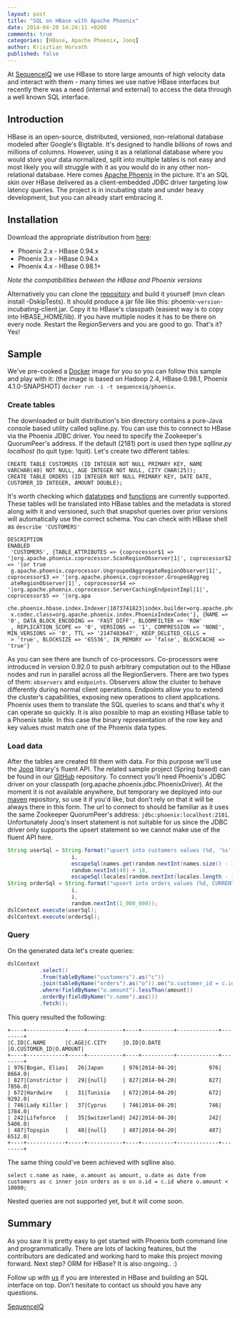 ```yaml
---
layout: post
title: "SQL on HBase with Apache Phoenix"
date: 2014-04-20 14:24:11 +0200
comments: true
categories: [HBase, Apache Phoenix, Jooq]
author: Krisztian Horvath
published: false
---
```


At [SequenceIQ](http://sequenceiq.com/) we use HBase to store large amounts of high velocity data and interact with them - many times we use native HBase interfaces but recently there was a need (internal and external) to access the data through a well known SQL interface. 

## Introduction

HBase is an open-source, distributed, versioned, non-relational database modeled after Google's Bigtable. It's designed to handle
billions of rows and millions of columns. However, using it as a relational database where you would store your data normalized,
split into multiple tables is not easy and most likely you will struggle with it as you would do in any other non-relational database.
Here comes [Apache Phoenix](http://phoenix.incubator.apache.org/) in the picture. It's an SQL skin over HBase delivered as a
client-embedded JDBC driver targeting low latency queries. The project is in incubating state and under heavy development, but you
can already start embracing it.

## Installation
Download the appropriate distribution from [here](http://xenia.sote.hu/ftp/mirrors/www.apache.org/incubator/phoenix/):

 * Phoenix 2.x - HBase 0.94.x
 * Phoenix 3.x - HBase 0.94.x
 * Phoenix 4.x - HBase 0.98.1+

_Note the compatibilities between the HBase and Phoenix versions_

Alternatively you can clone the [repository](https://github.com/apache/incubator-phoenix/tree/4.0) and build it yourself (mvn clean install -DskipTests).
It should produce a jar file like this: phoenix-`version`-incubating-client.jar. Copy it to HBase's classpath (easiest way is to copy into
HBASE_HOME/lib). If you have multiple nodes it has to be there on every node. Restart the RegionServers and you are good to go. That's it?
Yes!

## Sample
We've pre-cooked a [Docker](https://github.com/sequenceiq/phoenix-docker) image for you so you can follow this sample and play with it:
(the image is based on Hadoop 2.4, HBase 0.98.1, Phoenix 4.1.0-SNAPSHOT) `docker run -i -t sequenceiq/phoenix`.

<!-- more -->

### Create tables

The downloaded or built distribution's bin directory contains a pure-Java console based utility called sqlline.py. You can use this
to connect to HBase via the Phoenix JDBC driver. You need to specify the Zookeeper's QuorumPeer's address. If the default (2181) port is
used then type *sqlline.py localhost* (to quit type: !quit). Let's create two different tables:
```mysql
CREATE TABLE CUSTOMERS (ID INTEGER NOT NULL PRIMARY KEY, NAME VARCHAR(40) NOT NULL, AGE INTEGER NOT NULL, CITY CHAR(25));
CREATE TABLE ORDERS (ID INTEGER NOT NULL PRIMARY KEY, DATE DATE, CUSTOMER_ID INTEGER, AMOUNT DOUBLE);
```
It's worth checking which [datatypes](http://phoenix.incubator.apache.org/language/datatypes.html) and
[functions](http://phoenix.incubator.apache.org/language/index.html) are currently supported. These tables will be translated into
HBase tables and the metadata is stored along with it and versioned, such that snapshot queries over prior versions will automatically
use the correct schema. You can check with HBase shell as `describe 'CUSTOMERS'`
```
DESCRIPTION                                                                                                                         ENABLED
 'CUSTOMERS', {TABLE_ATTRIBUTES => {coprocessor$1 => '|org.apache.phoenix.coprocessor.ScanRegionObserver|1|', coprocessor$2 => '|or true
 g.apache.phoenix.coprocessor.UngroupedAggregateRegionObserver|1|', coprocessor$3 => '|org.apache.phoenix.coprocessor.GroupedAggreg
 ateRegionObserver|1|', coprocessor$4 => '|org.apache.phoenix.coprocessor.ServerCachingEndpointImpl|1|', coprocessor$5 => '|org.apa
 che.phoenix.hbase.index.Indexer|1073741823|index.builder=org.apache.phoenix.index.PhoenixIndexBuilder,org.apache.hadoop.hbase.inde
 x.codec.class=org.apache.phoenix.index.PhoenixIndexCodec'}, {NAME => '0', DATA_BLOCK_ENCODING => 'FAST_DIFF', BLOOMFILTER => 'ROW'
 , REPLICATION_SCOPE => '0', VERSIONS => '1', COMPRESSION => 'NONE', MIN_VERSIONS => '0', TTL => '2147483647', KEEP_DELETED_CELLS =
 > 'true', BLOCKSIZE => '65536', IN_MEMORY => 'false', BLOCKCACHE => 'true'}
```
As you can see there are bunch of co-processors. Co-processors were introduced in version 0.92.0 to push arbitrary computation out
to the HBase nodes and run in parallel across all the RegionServers. There are two types of them: `observers` and `endpoints`.
Observers allow the cluster to behave differently during normal client operations. Endpoints allow you to extend the cluster’s
capabilities, exposing new operations to client applications. Phoenix uses them to translate the SQL queries to scans and that's
why it can operate so quickly. It is also possible to map an existing HBase table to a Phoenix table. In this case the binary
representation of the row key and key values must match one of the Phoenix data types.

### Load data

After the tables are created fill them with data. For this purpose we'll use the [Jooq](http://www.jooq.org/) library's fluent API.
The related sample project (Spring based) can be found in our
[GitHub](https://github.com/sequenceiq/sequenceiq-samples/tree/master/phoenix-jooq) repository. To connect you'll need Phoenix's
JDBC driver on your classpath (org.apache.phoenix.jdbc.PhoenixDriver). At the moment it is not available anywhere, but temporary we
deployed into our [maven](https://github.com/sequenceiq/sequenceiq-maven-repo) repository, so use it if you'd like, but don't rely on that
it will be always there in this form. The url to connect to should be familiar as it uses the same Zookeeper QuorumPeer's address:
`jdbc:phoenix:localhost:2181`. Unfortunately Jooq's insert statement is not suitable for us since the JDBC driver only supports the
upsert statement so we cannot make use of the fluent API here.
```java
String userSql = String.format("upsert into customers values (%d, '%s', %d, '%s')",
                    i,
                    escapeSql(names.get(random.nextInt(names.size() - 1))),
                    random.nextInt(40) + 18,
                    escapeSql(locales[random.nextInt(locales.length - 1)].getDisplayCountry()));
String orderSql = String.format("upsert into orders values (%d, CURRENT_DATE(), %d, %d)",
                    i,
                    i,
                    random.nextInt(1_000_000));
dslContext.execute(userSql);
dslContext.execute(orderSql);
```

### Query

On the generated data let's create queries:
```java
dslContext
          .select()
          .from(tableByName("customers").as("c"))
          .join(tableByName("orders").as("o")).on("o.customer_id = c.id")
          .where(fieldByName("o.amount").lessThan(amount))
          .orderBy(fieldByName("c.name").asc())
          .fetch();
```
This query resulted the following:
```
+----+------------+-----+-----------+----+----------+-------------+--------+
|C.ID|C.NAME      |C.AGE|C.CITY     |O.ID|O.DATE    |O.CUSTOMER_ID|O.AMOUNT|
+----+------------+-----+-----------+----+----------+-------------+--------+
| 976|Bogan, Elias|   26|Japan      | 976|2014-04-20|          976|  8664.0|
| 827|Constrictor |   29|{null}     | 827|2014-04-20|          827|  7856.0|
| 672|Hardwire    |   31|Tunisia    | 672|2014-04-20|          672|  9292.0|
| 746|Lady Killer |   37|Cyprus     | 746|2014-04-20|          746|  1784.0|
| 242|Lifeforce   |   35|Switzerland| 242|2014-04-20|          242|  5406.0|
| 487|Topspin     |   48|{null}     | 487|2014-04-20|          487|  6512.0|
+----+------------+-----+-----------+----+----------+-------------+--------+
```
The same thing could've been achieved with sqlline also.
```mysql
select c.name as name, o.amount as amount, o.date as date from customers as c inner join orders as o on o.id = c.id where o.amount < 10000;
```
Nested queries are not supported yet, but it will come soon.

## Summary
As you saw it is pretty easy to get started with Phoenix both command line and programmatically. There are lots of lacking features, but
the contributors are dedicated and working hard to make this project moving forward. Next step? ORM for HBase? It is also ongoing.. :)

Follow up with [us](https://www.linkedin.com/company/sequenceiq/) if you are interested in HBase and building an SQL interface on top.
Don't hesitate to contact us should you have any questions.

[SequenceIQ](http://sequenceiq.com/)
